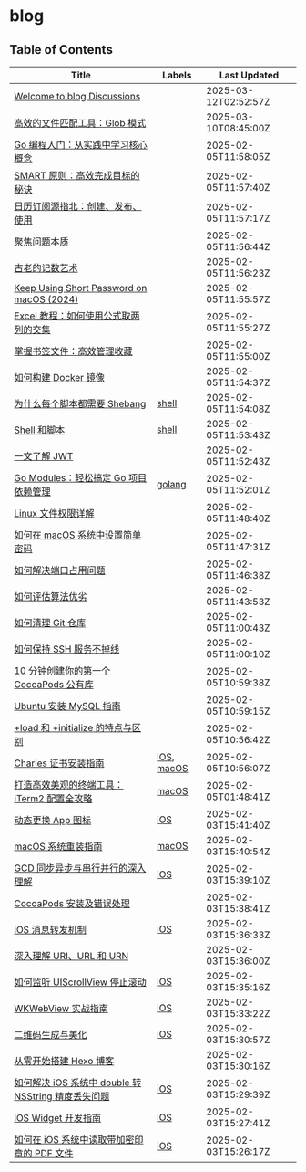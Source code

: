 # blog

## Table of Contents

| Title | Labels | Last Updated |
| ----- | ------ | ------------ |
| [Welcome to blog Discussions](https://github.com/onnttf/blog/discussions/1) |  | 2025-03-12T02:52:57Z |
| [高效的文件匹配工具：Glob 模式](https://github.com/onnttf/blog/discussions/39) |  | 2025-03-10T08:45:00Z |
| [Go 编程入门：从实践中学习核心概念](https://github.com/onnttf/blog/discussions/38) |  | 2025-02-05T11:58:05Z |
| [SMART 原则：高效完成目标的秘诀](https://github.com/onnttf/blog/discussions/37) |  | 2025-02-05T11:57:40Z |
| [日历订阅源指北：创建、发布、使用](https://github.com/onnttf/blog/discussions/36) |  | 2025-02-05T11:57:17Z |
| [聚焦问题本质](https://github.com/onnttf/blog/discussions/35) |  | 2025-02-05T11:56:44Z |
| [古老的记数艺术](https://github.com/onnttf/blog/discussions/34) |  | 2025-02-05T11:56:23Z |
| [Keep Using Short Password on macOS (2024)](https://github.com/onnttf/blog/discussions/33) |  | 2025-02-05T11:55:57Z |
| [Excel 教程：如何使用公式取两列的交集](https://github.com/onnttf/blog/discussions/32) |  | 2025-02-05T11:55:27Z |
| [掌握书签文件：高效管理收藏](https://github.com/onnttf/blog/discussions/31) |  | 2025-02-05T11:55:00Z |
| [如何构建 Docker 镜像](https://github.com/onnttf/blog/discussions/30) |  | 2025-02-05T11:54:37Z |
| [为什么每个脚本都需要 Shebang](https://github.com/onnttf/blog/discussions/29) | [shell](https://github.com/onnttf/blog/discussions?discussions_q=label%3Ashell) | 2025-02-05T11:54:08Z |
| [Shell 和脚本](https://github.com/onnttf/blog/discussions/28) | [shell](https://github.com/onnttf/blog/discussions?discussions_q=label%3Ashell) | 2025-02-05T11:53:43Z |
| [一文了解 JWT](https://github.com/onnttf/blog/discussions/27) |  | 2025-02-05T11:52:43Z |
| [Go Modules：轻松搞定 Go 项目依赖管理](https://github.com/onnttf/blog/discussions/26) | [golang](https://github.com/onnttf/blog/discussions?discussions_q=label%3Agolang) | 2025-02-05T11:52:01Z |
| [Linux 文件权限详解](https://github.com/onnttf/blog/discussions/25) |  | 2025-02-05T11:48:40Z |
| [如何在 macOS 系统中设置简单密码](https://github.com/onnttf/blog/discussions/24) |  | 2025-02-05T11:47:31Z |
| [如何解决端口占用问题](https://github.com/onnttf/blog/discussions/23) |  | 2025-02-05T11:46:38Z |
| [如何评估算法优劣](https://github.com/onnttf/blog/discussions/22) |  | 2025-02-05T11:43:53Z |
| [如何清理 Git 仓库](https://github.com/onnttf/blog/discussions/21) |  | 2025-02-05T11:00:43Z |
| [如何保持 SSH 服务不掉线](https://github.com/onnttf/blog/discussions/20) |  | 2025-02-05T11:00:10Z |
| [10 分钟创建你的第一个 CocoaPods 公有库](https://github.com/onnttf/blog/discussions/19) |  | 2025-02-05T10:59:38Z |
| [Ubuntu 安装 MySQL 指南](https://github.com/onnttf/blog/discussions/18) |  | 2025-02-05T10:59:15Z |
| [+load 和 +initialize 的特点与区别](https://github.com/onnttf/blog/discussions/17) |  | 2025-02-05T10:56:42Z |
| [Charles 证书安装指南](https://github.com/onnttf/blog/discussions/16) | [iOS](https://github.com/onnttf/blog/discussions?discussions_q=label%3AiOS), [macOS](https://github.com/onnttf/blog/discussions?discussions_q=label%3AmacOS) | 2025-02-05T10:56:07Z |
| [打造高效美观的终端工具：iTerm2 配置全攻略](https://github.com/onnttf/blog/discussions/15) | [macOS](https://github.com/onnttf/blog/discussions?discussions_q=label%3AmacOS) | 2025-02-05T01:48:41Z |
| [动态更换 App 图标](https://github.com/onnttf/blog/discussions/14) | [iOS](https://github.com/onnttf/blog/discussions?discussions_q=label%3AiOS) | 2025-02-03T15:41:40Z |
| [macOS 系统重装指南](https://github.com/onnttf/blog/discussions/13) | [macOS](https://github.com/onnttf/blog/discussions?discussions_q=label%3AmacOS) | 2025-02-03T15:40:54Z |
| [GCD 同步异步与串行并行的深入理解](https://github.com/onnttf/blog/discussions/12) | [iOS](https://github.com/onnttf/blog/discussions?discussions_q=label%3AiOS) | 2025-02-03T15:39:10Z |
| [CocoaPods 安装及错误处理](https://github.com/onnttf/blog/discussions/11) |  | 2025-02-03T15:38:41Z |
| [iOS 消息转发机制](https://github.com/onnttf/blog/discussions/10) | [iOS](https://github.com/onnttf/blog/discussions?discussions_q=label%3AiOS) | 2025-02-03T15:36:33Z |
| [深入理解 URI、URL 和 URN](https://github.com/onnttf/blog/discussions/9) |  | 2025-02-03T15:36:00Z |
| [如何监听 UIScrollView 停止滚动](https://github.com/onnttf/blog/discussions/8) | [iOS](https://github.com/onnttf/blog/discussions?discussions_q=label%3AiOS) | 2025-02-03T15:35:16Z |
| [WKWebView 实战指南](https://github.com/onnttf/blog/discussions/7) | [iOS](https://github.com/onnttf/blog/discussions?discussions_q=label%3AiOS) | 2025-02-03T15:33:22Z |
| [二维码生成与美化](https://github.com/onnttf/blog/discussions/6) | [iOS](https://github.com/onnttf/blog/discussions?discussions_q=label%3AiOS) | 2025-02-03T15:30:57Z |
| [从零开始搭建 Hexo 博客](https://github.com/onnttf/blog/discussions/5) |  | 2025-02-03T15:30:16Z |
| [如何解决 iOS 系统中 double 转 NSString 精度丢失问题](https://github.com/onnttf/blog/discussions/4) | [iOS](https://github.com/onnttf/blog/discussions?discussions_q=label%3AiOS) | 2025-02-03T15:29:39Z |
| [iOS Widget 开发指南](https://github.com/onnttf/blog/discussions/3) | [iOS](https://github.com/onnttf/blog/discussions?discussions_q=label%3AiOS) | 2025-02-03T15:27:41Z |
| [如何在 iOS 系统中读取带加密印章的 PDF 文件](https://github.com/onnttf/blog/discussions/2) | [iOS](https://github.com/onnttf/blog/discussions?discussions_q=label%3AiOS) | 2025-02-03T15:26:17Z |
